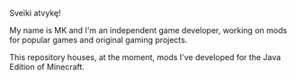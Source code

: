 Sveiki atvykę!

My name is MK and I'm an independent game developer, working on mods for popular games and original gaming projects.

This repository houses, at the moment, mods I've developed for the Java Edition of Minecraft.
